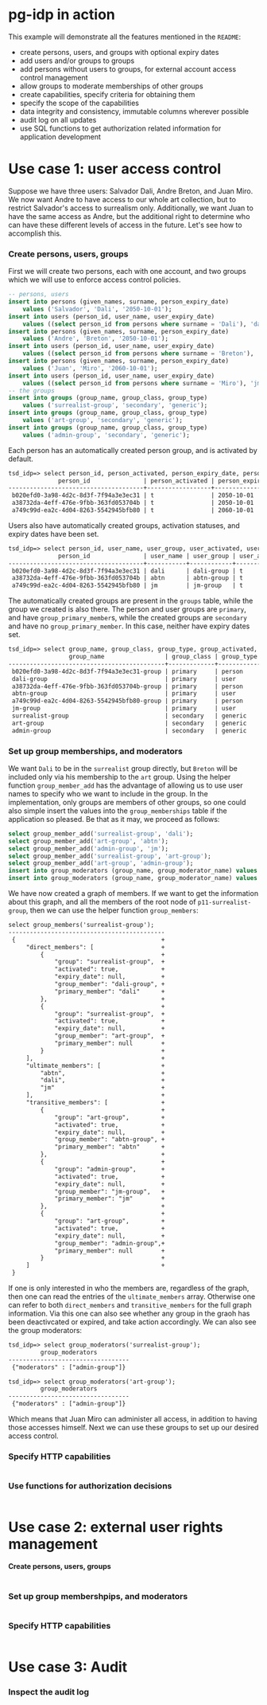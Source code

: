 
# pg-idp in action

This example will demonstrate all the features mentioned in the `README`:

- create persons, users, and groups with optional expiry dates
- add users and/or groups to groups
- add persons without users to groups, for external account access control management
- allow groups to moderate memberships of other groups
- create capabilities, specify criteria for obtaining them
- specify the scope of the capabilities
- data integrity and consistency, immutable columns wherever possible
- audit log on all updates
- use SQL functions to get authorization related information for application development

# Use case 1: user access control

Suppose we have three users: Salvador Dali, Andre Breton, and Juan Miro. We now want Andre to have access to our whole art collection, but to restrict Salvador's access to surrealism only. Additionally, we want Juan to have the same access as Andre, but the additional right to determine who can have these different levels of access in the future. Let's see how to accomplish this.

### Create persons, users, groups

First we will create two persons, each with one account, and two groups which we will use to enforce access control policies.

```sql
-- persons, users
insert into persons (given_names, surname, person_expiry_date)
    values ('Salvador', 'Dali', '2050-10-01');
insert into users (person_id, user_name, user_expiry_date)
    values ((select person_id from persons where surname = 'Dali'), 'dali', '2040-12-01');
insert into persons (given_names, surname, person_expiry_date)
    values ('Andre', 'Breton', '2050-10-01');
insert into users (person_id, user_name, user_expiry_date)
    values ((select person_id from persons where surname = 'Breton'), 'abtn', '2050-01-01');
insert into persons (given_names, surname, person_expiry_date)
    values ('Juan', 'Miro', '2060-10-01');
insert into users (person_id, user_name, user_expiry_date)
    values ((select person_id from persons where surname = 'Miro'), 'jm', '2050-01-01');
-- the groups
insert into groups (group_name, group_class, group_type)
    values ('surrealist-group', 'secondary', 'generic');
insert into groups (group_name, group_class, group_type)
    values ('art-group', 'secondary', 'generic');
insert into groups (group_name, group_class, group_type)
    values ('admin-group', 'secondary', 'generic');
```

Each person has an automatically created person group, and is activated by default.

```txt
tsd_idp=> select person_id, person_activated, person_expiry_date, person_group surname from persons;
              person_id               | person_activated | person_expiry_date |                  surname
--------------------------------------+------------------+--------------------+--------------------------------------------
 b020efd0-3a98-4d2c-8d3f-7f94a3e3ec31 | t                | 2050-10-01         | b020efd0-3a98-4d2c-8d3f-7f94a3e3ec31-group
 a38732da-4eff-476e-9fbb-363fd053704b | t                | 2050-10-01         | a38732da-4eff-476e-9fbb-363fd053704b-group
 a749c99d-ea2c-4d04-8263-5542945bfb80 | t                | 2060-10-01         | a749c99d-ea2c-4d04-8263-5542945bfb80-group
```

Users also have automatically created groups, activation statuses, and expiry dates have been set.

```txt
tsd_idp=> select person_id, user_name, user_group, user_activated, user_expiry_date from users;
              person_id               | user_name | user_group | user_activated | user_expiry_date
--------------------------------------+-----------+------------+----------------+------------------
 b020efd0-3a98-4d2c-8d3f-7f94a3e3ec31 | dali      | dali-group | t              | 2040-12-01
 a38732da-4eff-476e-9fbb-363fd053704b | abtn      | abtn-group | t              | 2050-01-01
 a749c99d-ea2c-4d04-8263-5542945bfb80 | jm        | jm-group   | t              | 2050-01-01
```

The automatically created groups are present in the `groups` table, while the group we created is also there. The person and user groups are `primary`, and have `group_primary_member`s, while the created groups are `secondary` and have no `group_primary_member`. In this case, neither have expiry dates set.

```txt
tsd_idp=> select group_name, group_class, group_type, group_activated, group_expiry_date, group_primary_member from groups;
                 group_name                 | group_class | group_type | group_activated | group_expiry_date |         group_primary_member
--------------------------------------------+-------------+------------+-----------------+-------------------+--------------------------------------
 b020efd0-3a98-4d2c-8d3f-7f94a3e3ec31-group | primary     | person     | t               | 2050-10-01        | b020efd0-3a98-4d2c-8d3f-7f94a3e3ec31
 dali-group                                 | primary     | user       | t               | 2040-12-01        | dali
 a38732da-4eff-476e-9fbb-363fd053704b-group | primary     | person     | t               | 2050-10-01        | a38732da-4eff-476e-9fbb-363fd053704b
 abtn-group                                 | primary     | user       | t               | 2050-01-01        | abtn
 a749c99d-ea2c-4d04-8263-5542945bfb80-group | primary     | person     | t               | 2060-10-01        | a749c99d-ea2c-4d04-8263-5542945bfb80
 jm-group                                   | primary     | user       | t               | 2050-01-01        | jm
 surrealist-group                           | secondary   | generic    | t               |                   |
 art-group                                  | secondary   | generic    | t               |                   |
 admin-group                                | secondary   | generic    | t               |                   |            |                   |
```

### Set up group memberships, and moderators

We want `Dali` to be in the `surrealist` group directly, but `Breton` will be included only via his membership to the `art` group. Using the helper function `group_member_add` has the advantage of allowing us to use user names to specify who we want to include in the group. In the implementation, only groups are members of other groups, so one could also simple insert the values into the `group_memberships` table if the application so pleased. Be that as it may, we proceed as follows:

```sql
select group_member_add('surrealist-group', 'dali');
select group_member_add('art-group', 'abtn');
select group_member_add('admin-group', 'jm');
select group_member_add('surrealist-group', 'art-group');
select group_member_add('art-group', 'admin-group');
insert into group_moderators (group_name, group_moderator_name) values ('art-group', 'admin-group');
insert into group_moderators (group_name, group_moderator_name) values ('surrealist-group', 'admin-group');
```

We have now created a graph of members. If we want to get the information about this graph, and all the members of the root node of `p11-surrealist-group`, then we can use the helper function `group_members`:

```txt
select group_members('surrealist-group');
--------------------------------------------
 {                                         +
     "direct_members": [                   +
         {                                 +
             "group": "surrealist-group",  +
             "activated": true,            +
             "expiry_date": null,          +
             "group_member": "dali-group", +
             "primary_member": "dali"      +
         },                                +
         {                                 +
             "group": "surrealist-group",  +
             "activated": true,            +
             "expiry_date": null,          +
             "group_member": "art-group",  +
             "primary_member": null        +
         }                                 +
     ],                                    +
     "ultimate_members": [                 +
         "abtn",                           +
         "dali",                           +
         "jm"                              +
     ],                                    +
     "transitive_members": [               +
         {                                 +
             "group": "art-group",         +
             "activated": true,            +
             "expiry_date": null,          +
             "group_member": "abtn-group", +
             "primary_member": "abtn"      +
         },                                +
         {                                 +
             "group": "admin-group",       +
             "activated": true,            +
             "expiry_date": null,          +
             "group_member": "jm-group",   +
             "primary_member": "jm"        +
         },                                +
         {                                 +
             "group": "art-group",         +
             "activated": true,            +
             "expiry_date": null,          +
             "group_member": "admin-group",+
             "primary_member": null        +
         }                                 +
     ]                                     +
 }
```

If one is only interested in who the members are, regardless of the graph, then one can read the entries of the `ultimate_members` array. Otherwise one can refer to both `direct_members` and `transitive_members` for the full graph information. Via this one can also see whether any group in the graoh has been deactivcated or expired, and take action accordingly. We can also see the group moderators:

```txt
tsd_idp=> select group_moderators('surrealist-group');
         group_moderators
----------------------------------
 {"moderators" : ["admin-group"]}

tsd_idp=> select group_moderators('art-group');
         group_moderators
----------------------------------
 {"moderators" : ["admin-group"]}
```

Which means that Juan Miro can administer all access, in addition to having those accesses himself. Next we can use these groups to set up our desired access control.

### Specify HTTP capabilities

```sql

```

### Use functions for authorization decisions

```sql

```

# Use case 2: external user rights management

#### Create persons, users, groups

```sql

```

### Set up group membershpips, and moderators

```sql

```

### Specify HTTP capabilities

```sql

```

# Use case 3: Audit

### Inspect the audit log

```sql

```

